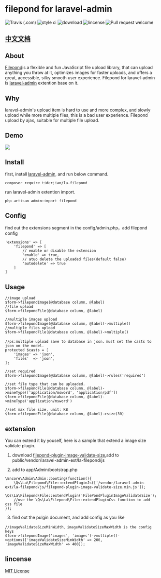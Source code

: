 # filepond for laravel-admin

![Travis (.com)](https://img.shields.io/travis/com/tiderjian/la-filepond.svg?style=flat-square)
![style ci](https://img.shields.io/travis/com/tiderjian/la-filepond.svg?style=flat-square)
![download](https://img.shields.io/packagist/dt/tiderjian/la-filepond.svg?style=flat-square)
![lincense](https://img.shields.io/github/license/tiderjian/la-filepond.svg?style=flat-square)
![Pull request welcome](https://img.shields.io/badge/pr-welcome-green.svg?style=flat-square)

## [中文文档](https://github.com/tiderjian/la-filepond/blob/master/README.md)

## About
   [Filepond](https://github.com/pqina/filepond)is a flexible and fun JavaScript file upload library, that can upload anything you throw at it, optimizes images for faster uploads, and offers a great, accessible, silky smooth user experience. Filepond for laravel-admin is [laravel-admin](https://github.com/z-song/laravel-admin) extention base on it.
   

## Why
laravel-admin's upload item is hard to use and more complex, and slowly upload while more multiple files, this is a bad user experience. Filepond upload by ajax, suitable for multiple file upload.

## Demo
<img src="https://user-images.githubusercontent.com/1665649/54975771-280ac900-4fd3-11e9-91c6-c26661242fcb.gif" />

## Install
first, install [laravel-admin](https://github.com/z-song/laravel-admin), and run below command.
```
composer require tiderjian/la-filepond
```
run laravel-admin extention import.
```
php artisan admin:import filepond
```

## Config
find out the extensions segment in the config/admin.php，add filepond config
```
'extensions' => [
    'filepond' => [
        // enable or disable the extension
        'enable' => true,
        // atuo delete the uploaded files(default false)
        'autodelete' => true
    ]
]
```

## Usage
```
//image upload
$form->filepondImage(@database column, @label)
//file upload
$form->filepondFile(@database column, @label)

//multiple images upload
$form->filepondImage(@database column, @label)->multiple()
//multiple files upload
$form->filepondFile(@database column, @label)->multiple()

//ps:multiple upload save to database in json，must set the casts to json on the model.
protected $casts = [
    'images' => 'json',
    'files'  => 'json',
];

//set required
$form->filepondImage(@database column, @label)->rules('required')

//set file type that can be uploaded.
$form->filepondFile(@database column, @label)->mineType(['application/msword', 'application/pdf'])
$form->filepondFile(@database column, @label)->mineType('application/msword')

//set max file size, unit: KB
$form->filepondFile(@database column, @label)->size(30)
```

## extension
You can extend it by youself, here is a sample that extend a image size validate plugin.
1. download [filepond-plugin-image-validate-size](https://github.com/pqina/filepond-plugin-image-validate-size),add to public/vendor/laravel-admin-ext/la-filepond/js 

2. add to app/Admin/bootstrap.php
```
\Encore\Admin\Admin::booting(function(){
    \Qs\La\Filepond\File::extendPluginJs(['/vendor/laravel-admin-ext/la-filepond/js/filepond-plugin-image-validate-size.min.js']);
    \Qs\La\Filepond\File::extendPlugin('FilePondPluginImageValidateSize');
    //use the \Qs\La\Filepond\File::extendPluginCss function to add css file
});
```

3. find out the pulgin document, and add config as you like
```
//imageValidateSizeMinWidth、imageValidateSizeMaxWidth is the config keys
$form->filepondImage('images', 'images')->multiple()->options(['imageValidateSizeMinWidth' => 200, 'imageValidateSizeMaxWidth' => 400]);
```

## lincense
[MIT License](https://github.com/tiderjian/la-filepond/blob/master/LICENSE)
